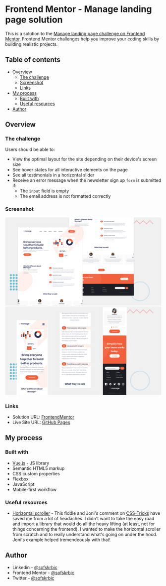 # Frontend Mentor - Manage landing page solution

This is a solution to the [Manage landing page challenge on Frontend Mentor](https://www.frontendmentor.io/challenges/manage-landing-page-SLXqC6P5). Frontend Mentor challenges help you improve your coding skills by building realistic projects. 

## Table of contents

- [Overview](#overview)
  - [The challenge](#the-challenge)
  - [Screenshot](#screenshot)
  - [Links](#links)
- [My process](#my-process)
  - [Built with](#built-with)
  - [Useful resources](#useful-resources)
- [Author](#author)


## Overview

### The challenge

Users should be able to:

- View the optimal layout for the site depending on their device's screen size
- See hover states for all interactive elements on the page
- See all testimonials in a horizontal slider
- Receive an error message when the newsletter sign up `form` is submitted if:
  - The `input` field is empty
  - The email address is not formatted correctly

### Screenshot

![](./desktop.png)
![](./mobile.png)

### Links

- Solution URL: [FrontendMentor](https://www.frontendmentor.io/solutions/vuejs-manage-landing-page-with-horizontal-scroller-8P5NUYzk-)
- Live Site URL: [GitHub Pages](https://sofskrbic.github.io/manage-landing-page/)

## My process

### Built with

- [Vue.js](https://vuejs.org/) - JS library
- Semantic HTML5 markup
- CSS custom properties
- Flexbox
- JavaScript
- Mobile-first workflow


### Useful resources

- [Horizontal scroller](https://jsfiddle.net/jonigiuno/4jwHF/) - This fiddle and Joni's comment on [CSS-Tricks](https://css-tricks.com/forums/topic/horizontal-scrolling-but-only-a-part-of-a-website/#post-135034) have saved me from a lot of headaches. I didn't want to take the easy road and import a library that would do all the heavy lifting (at least, not for things concerning the frontend). I wanted to make the horizontal scroller from scratch and to really understand what's going on under the hood. Joni's example helped tremendeously with that!

## Author

- Linkedin - [@sofskrbic](https://www.linkedin.com/in/sofijaskrbic/)
- Frontend Mentor - [@sofskrbic](https://www.frontendmentor.io/profile/sofskrbic)
- Twitter - [@sofskrbic](https://www.twitter.com/sofskrbic)
